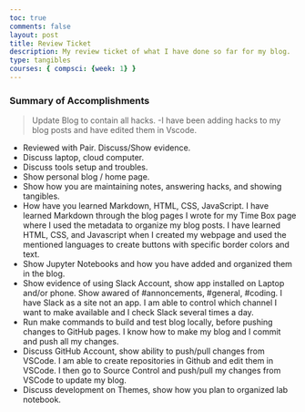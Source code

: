 ```yaml
---
toc: true
comments: false
layout: post
title: Review Ticket
description: My review ticket of what I have done so far for my blog.
type: tangibles
courses: { compsci: {week: 1} }
---
```


### Summary of Accomplishments
> Update Blog to contain all hacks. 
-I have been adding hacks to my blog posts and have edited them in Vscode.
- Reviewed with Pair.  Discuss/Show evidence.
- Discuss laptop, cloud computer.
- Discuss tools setup and troubles.
- Show personal blog / home page.
- Show how you are maintaining notes, answering hacks, and showing tangibles.  
- How have you learned Markdown, HTML, CSS, JavaScript.
I have learned Markdown through the blog pages I wrote for my Time Box page where I used the metadata to organize my blog posts. I have learned HTML, CSS, and Javascript when I created my webpage and used the mentioned languages to create buttons with specific border colors and text.
- Show Jupyter Notebooks and how you have added and organized them in the blog.
- Show evidence of using Slack Account, show app installed on Laptop and/or phone.  Show awared of #annoncements, #general, #coding.
I have Slack as a site not an app. I am able to control which channel I want to make available and I check Slack several times a day.
- Run make commands to build and test blog locally, before pushing changes to GitHub pages.
I know how to make my blog and I commit and push all my changes.
- Discuss GitHub Account, show ability to push/pull changes from VSCode.
I am able to create repositories in Github and edit them in VSCode. I then go to Source Control and push/pull my changes from VSCode to update my blog.
- Discuss development on Themes, show how you plan to organized lab notebook.